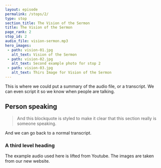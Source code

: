 ```yaml
---
layout: episode
permalink: /stops/2/
type: stop
section_title: The Vision of the Sermon
title: The Vision of the Sermon
page_rank: 2
stop_id: 2
audio_file: vision-sermon.mp3
hero_images:
 - path: vision-01.jpg
   alt_text: Vision of the Sermon
 - path: vision-02.jpg
   alt_text: Second example photo for stop 2
 - path: vision-03.jpg
   alt_text: Thirs Image for Vision of the Sermon 
---
```


This is where we could put a summary of the audio file, or a transcript. We can even script it so we know when people are talking.

## Person speaking

> And this blockquote is styled to make it clear that this section really is someone speaking.

And we can go back to a normal transcript.

### A third level heading

The example audio used here is lifted from Youtube. The images are taken from our new website.